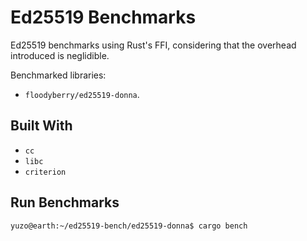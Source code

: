 # Ed25519 Benchmarks

Ed25519 benchmarks using Rust's FFI, considering that the overhead introduced is neglidible.

Benchmarked libraries:

- `floodyberry/ed25519-donna`.

## Built With

- `cc`
- `libc`
- `criterion`

## Run Benchmarks

```console
yuzo@earth:~/ed25519-bench/ed25519-donna$ cargo bench
```
